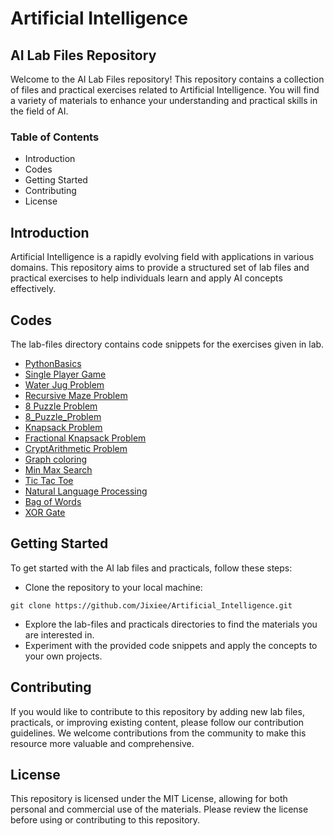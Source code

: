 # Artificial Intelligence
## AI Lab Files Repository
Welcome to the AI Lab Files repository! This repository contains a collection of files and practical exercises related to Artificial Intelligence. You will find a variety of materials to enhance your understanding and practical skills in the field of AI.

### Table of Contents
- Introduction
- Codes
- Getting Started
- Contributing
- License

## Introduction
Artificial Intelligence is a rapidly evolving field with applications in various domains. This repository aims to provide a structured set of lab files and practical exercises to help individuals learn and apply AI concepts effectively. 

## Codes
The lab-files directory contains code snippets for the exercises given in lab.
- [PythonBasics](Codes/PythonBasics.ipynb)
- [Single Player Game](Codes/GuessGame.ipynb)
- [Water Jug Problem](Codes/WaterJug.ipynb)
- [Recursive Maze Problem](Codes/RecursiveMaze.ipynb)
- [8 Puzzle Problem](Codes/8Puzzle_BFS.ipynb)
- [8_Puzzle_Problem](Codes/8Puzzle_A*.ipynb)
- [Knapsack Problem](Codes/KnapsackProblem.ipynb)
- [Fractional Knapsack Problem](Codes/FractionalKnapsack.ipynb)
- [CryptArithmetic Problem](Codes/Cryptarithmetic.ipynb)
- [Graph coloring](Codes/GraphColoring.ipynb)
- [Min Max Search](Codes/MinMaxSearch.ipynb)
- [Tic Tac Toe](Codes/TicTacToe.ipynb)
- [Natural Language Processing](Codes/NLP.ipynb)
- [Bag of Words](Codes/BoW.ipynb)
- [XOR Gate](Codes/XORgate.ipynb)

## Getting Started
To get started with the AI lab files and practicals, follow these steps:

- Clone the repository to your local machine:
```
git clone https://github.com/Jixiee/Artificial_Intelligence.git
```
- Explore the lab-files and practicals directories to find the materials you are interested in.
- Experiment with the provided code snippets and apply the concepts to your own projects.

## Contributing
If you would like to contribute to this repository by adding new lab files, practicals, or improving existing content, please follow our contribution guidelines. We welcome contributions from the community to make this resource more valuable and comprehensive.

## License
This repository is licensed under the MIT License, allowing for both personal and commercial use of the materials. Please review the license before using or contributing to this repository.
